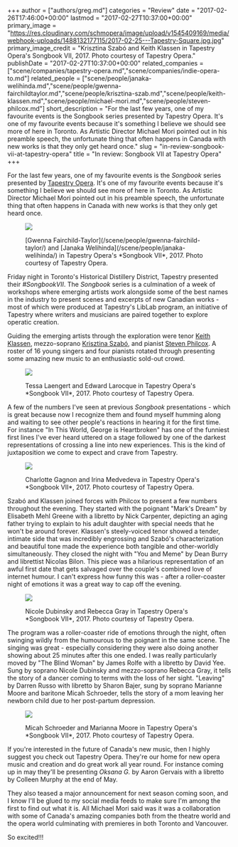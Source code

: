 +++
author = ["authors/greg.md"]
categories = "Review"
date = "2017-02-26T17:46:00+00:00"
lastmod = "2017-02-27T10:37:00+00:00"
primary_image = "https://res.cloudinary.com/schmopera/image/upload/v1545409169/media/webhook-uploads/1488132177115/2017-02-25---Tapestry-Square.jpg.jpg"
primary_image_credit = "Krisztina Szabó and Keith Klassen in Tapestry Opera's Songbook VII, 2017. Photo courtesy of Tapestry Opera."
publishDate = "2017-02-27T10:37:00+00:00"
related_companies = ["scene/companies/tapestry-opera.md","scene/companies/indie-opera-to.md"]
related_people = ["scene/people/janaka-welihinda.md","scene/people/gwenna-fairchildtaylor.md","scene/people/krisztina-szab.md","scene/people/keith-klassen.md","scene/people/michael-mori.md","scene/people/steven-philcox.md"]
short_description = "For the last few years, one of my favourite events is the Songbook series presented by Tapestry Opera. It&#039;s one of my favourite events because it&#039;s something I believe we should see more of here in Toronto. As Artistic Director Michael Mori pointed out in his preamble speech, the unfortunate thing that often happens in Canada with new works is that they only get heard once."
slug = "in-review-songbook-vii-at-tapestry-opera"
title = "In review: Songbook VII at Tapestry Opera"
+++

For the last few years, one of my favourite events is the *Songbook* series presented by [Tapestry Opera](/scene/companies/tapestry-opera/). It's one of my favourite events because it's something I believe we should see more of here in Toronto. As Artistic Director Michael Mori pointed out in his preamble speech, the unfortunate thing that often happens in Canada with new works is that they only get heard once.

<figure data-type="image">

![](https://res.cloudinary.com/schmopera/image/upload/v1545409169/media/webhook-uploads/1488132295390/2017-02-25---Tapestry-5.jpg.jpg)
<figcaption>[Gwenna Fairchild-Taylor](/scene/people/gwenna-fairchild-taylor/) and [Janaka Welihinda](/scene/people/janaka-welihinda/) in Tapestry Opera's *Songbook VII*, 2017. Photo courtesy of Tapestry Opera.</figcaption>
</figure>

Friday night in Toronto's Historical Distillery District, Tapestry presented their *#SongbookVII*. The *Songbook* series is a culmination of a week of workshops where emerging artists work alongside some of the best names in the industry to present scenes and excerpts of new Canadian works - most of which were produced at Tapestry's LibLab program, an initiative of Tapestry where writers and musicians are paired together to explore operatic creation. 

Guiding the emerging artists through the exploration were tenor [Keith Klassen](/scene/people/keith-klassen/), mezzo-soprano [Krisztina Szabó](/scene/people/krisztina-szabo/), and pianist [Steven Philcox](/scene/people/steven-philcox/). A roster of 16 young singers and four pianists rotated through presenting some amazing new music to an enthusiastic sold-out crowd. 

<figure data-type="image">

![](https://res.cloudinary.com/schmopera/image/upload/v1545409169/media/webhook-uploads/1488132261781/2017-02-25---Tapestry-1.jpg.jpg)
<figcaption>Tessa Laengert and Edward Larocque in Tapestry Opera's *Songbook VII*, 2017. Photo courtesy of Tapestry Opera.</figcaption>
</figure>

A few of the numbers I've seen at previous *Songbook* presentations - which is great because now I recognize them and found myself humming along and waiting to see other people's reactions in hearing it for the first time. For instance "In This World, George is Heartbroken" has one of the funniest first lines I've ever heard uttered on a stage followed by one of the darkest representations of crossing a line into new experiences. This is the kind of juxtaposition we come to expect and crave from Tapestry. 

<figure data-type="image">

![](https://res.cloudinary.com/schmopera/image/upload/v1545409169/media/webhook-uploads/1488132271440/2017-02-25---Tapestry-2.jpg.jpg)
<figcaption>Charlotte Gagnon and Irina Medvedeva in Tapestry Opera's *Songbook VII*, 2017. Photo courtesy of Tapestry Opera.</figcaption>
</figure>

Szabó and Klassen joined forces with Philcox to present a few numbers throughout the evening. They started with the poignant "Mark's Dream" by Elisabeth Mehl Greene with a libretto by Nick Carpenter, depicting an aging father trying to explain to his adult daughter with special needs that he won't be around forever. Klassen's steely-voiced tenor showed a tender, intimate side that was incredibly engrossing and Szabó's characterization and beautiful tone made the experience both tangible and other-worldly simultaneously. They closed the night with "You and Meme" by Dean Burry and librettist Nicolas Bilon. This piece was a hilarious representation of an awful first date that gets salvaged over the couple's combined love of internet humour. I can't express how funny this was - after a roller-coaster night of emotions it was a great way to cap off the evening. 

<figure data-type="image">

![](https://res.cloudinary.com/schmopera/image/upload/v1545409169/media/webhook-uploads/1488132278845/2017-02-25---Tapestry-3.jpg.jpg)
<figcaption>Nicole Dubinsky and Rebecca Gray in Tapestry Opera's *Songbook VII*, 2017. Photo courtesy of Tapestry Opera.</figcaption>
</figure>

The program was a roller-coaster ride of emotions through the night, often swinging wildly from the humourous to the poignant in the same scene. The singing was great - especially considering they were also doing another showing about 25 minutes after this one ended. I was really particularly moved by "The Blind Woman" by James Rolfe with a libretto by David Yee. Sung by soprano Nicole Dubinsky and mezzo-soprano Rebecca Gray, it tells the story of a dancer coming to terms with the loss of her sight. "Leaving" by Darren Russo with libretto by Sharon Bajer, sung by soprano Marianne Moore and baritone Micah Schroeder, tells the story of a mom leaving her newborn child due to her post-partum depression.  

<figure data-type="image">

![](https://res.cloudinary.com/schmopera/image/upload/v1545409169/media/webhook-uploads/1488132287495/2017-02-25---Tapestry-4.jpg.jpg)
<figcaption>Micah Schroeder and Marianna Moore in Tapestry Opera's *Songbook VII*, 2017. Photo courtesy of Tapestry Opera.</figcaption>
</figure>

If you're interested in the future of Canada's new music, then I highly suggest you check out Tapestry Opera. They're our home for new opera music and creation and do great work all year round. For instance coming up in may they'll be presenting *Oksana G.* by Aaron Gervais with a libretto by Colleen Murphy at the end of May. 

They also teased a major announcement for next season coming soon, and I know I'll be glued to my social media feeds to make sure I'm among the first to find out what it is. All Michael Mori said was it was a collaboration with some of Canada's amazing companies both from the theatre world and the opera world culminating with premieres in both Toronto and Vancouver. 

So excited!!!
